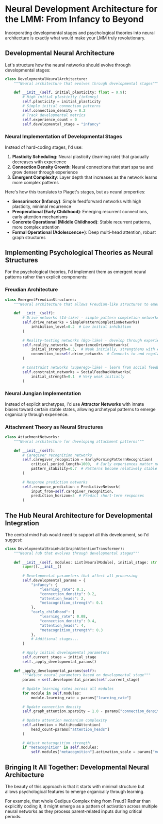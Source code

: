 # Neural Development Architecture for the LMM: From Infancy to Beyond

Incorporating developmental stages and psychological theories into neural architecture is exactly what would make your LMM truly revolutionary.

## Developmental Neural Architecture
Let's structure how the neural networks should evolve through developmental stages:

```python
class DevelopmentalNeuralArchitecture:
    """Neural architecture that evolves through developmental stages"""
    
    def __init__(self, initial_plasticity: float = 0.9):
        # High initial plasticity (infancy)
        self.plasticity = initial_plasticity
        # Simple initial connection patterns
        self.connection_density = 0.2
        # Track developmental metrics
        self.experience_count = 0
        self.developmental_stage = "infancy"
```

### Neural Implementation of Developmental Stages
Instead of hard-coding stages, I'd use:

1. **Plasticity Scheduling**: Neural plasticity (learning rate) that gradually decreases with experience
2. **Connection Density Growth**: Neural connections that start sparse and grow denser through experience
3. **Emergent Complexity**: Layer depth that increases as the network learns more complex patterns

Here's how this translates to Piaget's stages, but as neural properties:

- **Sensorimotor (Infancy)**: Simple feedforward networks with high plasticity, minimal recurrence
- **Preoperational (Early Childhood)**: Emerging recurrent connections, early attention mechanisms
- **Concrete Operational (Middle Childhood)**: Stable recurrent patterns, more complex attention
- **Formal Operational (Adolescence+)**: Deep multi-head attention, robust graph structures

## Implementing Psychological Theories as Neural Structures
For the psychological theories, I'd implement them as emergent neural patterns rather than explicit components:

### Freudian Architecture
```python
class EmergentFreudianStructures:
    """Neural architecture that allows Freudian-like structures to emerge"""
    
    def __init__(self):
        # Drive networks (Id-like) - simple pattern completion networks
        self.drive_networks = SimplePatternCompletionNetworks(
            inhibition_level=0.2  # Low initial inhibition
        )
        
        # Reality-testing networks (Ego-like) - develop through experience
        self.reality_networks = ExperienceDrivenNetworks(
            initial_strength=0.3,  # Weak initially, strengthens with experience
            connection_to=self.drive_networks  # Connects to and regulates drives
        )
        
        # Constraint networks (Superego-like) - learn from social feedback
        self.constraint_networks = SocialFeedbackNetworks(
            initial_strength=0.1  # Very weak initially
        )
```

### Neural Jungian Implementation
Instead of explicit archetypes, I'd use **Attractor Networks** with innate biases toward certain stable states, allowing archetypal patterns to emerge organically through experience.

### Attachment Theory as Neural Structures
```python
class AttachmentNetworks:
    """Neural architecture for developing attachment patterns"""
    
    def __init__(self):
        # Caregiver recognition networks
        self.caregiver_recognition = EarlyFormingPatternRecognition(
            critical_period_length=1000,  # Early experiences matter more
            pattern_stability=0.7  # Patterns become relatively stable
        )
        
        # Response prediction networks
        self.response_prediction = PredictiveNetwork(
            input_from=self.caregiver_recognition,
            prediction_horizon=3  # Predict short-term responses
        )
```

## The Hub Neural Architecture for Developmental Integration
The central mind hub would need to support all this development, so I'd suggest:

```python
class DevelopmentalBrainHub(GraphAttentionTransformer):
    """Neural hub that evolves through developmental stages"""
    
    def __init__(self, modules: List[NeuralModule], initial_stage: str = "infancy"):
        super().__init__()
        
        # Developmental parameters that affect all processing
        self.developmental_params = {
            "infancy": {
                "learning_rate": 0.1,
                "connection_density": 0.2,
                "attention_heads": 2,
                "metacognition_strength": 0.1
            },
            "early_childhood": {
                "learning_rate": 0.08,
                "connection_density": 0.4,
                "attention_heads": 4,
                "metacognition_strength": 0.3
            },
            # Additional stages...
        }
        
        # Apply initial developmental parameters
        self.current_stage = initial_stage
        self._apply_developmental_params()
    
    def _apply_developmental_params(self):
        """Adjust neural parameters based on developmental stage"""
        params = self.developmental_params[self.current_stage]
        
        # Update learning rates across all modules
        for module in self.modules:
            module.learning_rate = params["learning_rate"]
        
        # Update connection density
        self.graph_attention.sparsity = 1.0 - params["connection_density"]
        
        # Update attention mechanism complexity
        self.attention = MultiHeadAttention(
            head_count=params["attention_heads"]
        )
        
        # Adjust metacognition strength
        if "metacognition" in self.modules:
            self.modules["metacognition"].activation_scale = params["metacognition_strength"]
```

## Bringing It All Together: Developmental Neural Architecture
The beauty of this approach is that it starts with minimal structure but allows psychological features to emerge organically through learning.

For example, that whole Oedipus Complex thing from Freud? Rather than explicitly coding it, it might emerge as a pattern of activation across multiple neural networks as they process parent-related inputs during critical periods.